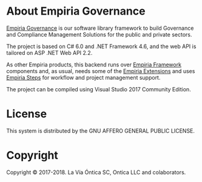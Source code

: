 ﻿# About Empiria Governance

[Empiria Governance](http://www.ontica.org/) is our software library framework to build Governance and Compliance Management Solutions for the public and private sectors.

The project is based on C# 6.0 and .NET Framework 4.6, and the web API is tailored on ASP .NET Web API 2.2.

As other Empiria products, this backend runs over [Empiria Framework](https://github.com/Ontica/Empiria.Core)
components and, as usual, needs some of the [Empiria Extensions](https://github.com/Ontica/Empiria.Extensions)
and uses [Empiria Steps](https://github.com/Ontica/Empiria.Steps) for workflow and project management support.

The project can be compiled using Visual Studio 2017 Community Edition.

# License

This system is distributed by the GNU AFFERO GENERAL PUBLIC LICENSE.


# Copyright

Copyright © 2017-2018. La Vía Óntica SC, Ontica LLC and colaborators.
